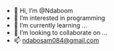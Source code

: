 - 👋 Hi, I’m @Ndaboom
- 👀 I’m interested in programming
- 🌱 I’m currently learning ...
- 💞️ I’m looking to collaborate on ...
- 📫 ndabosam084@gmail.com

<!---
Ndaboom/Ndaboom is a ✨ special ✨ repository because its `README.md` (this file) appears on your GitHub profile.
You can click the Preview link to take a look at your changes.
--->
